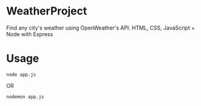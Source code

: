 # WeatherProject
Find any city's weather using OpenWeather's API. HTML, CSS, JavaScript + Node with Express<br>
# Usage
```
node app.js
```
OR
```
nodemon app.js
